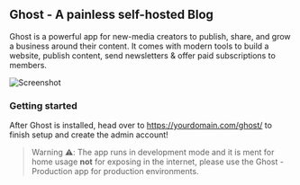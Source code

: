## Ghost - A painless self-hosted Blog

Ghost is a powerful app for new-media creators to publish, share, and grow a business around their content. It comes with modern tools to build a website, publish content, send newsletters & offer paid subscriptions to members.

![Screenshot](https://ghost.org/images/home/posts_hu3b21debb17401a2115316debd8fe8fa5_467056_2000x0_resize_q100_h2_box_3.webp)

### Getting started

After Ghost is installed, head over to https://yourdomain.com/ghost/ to finish setup and create the admin account!

> Warning ⚠️: The app runs in development mode and it is ment for home usage **not** for exposing in the internet, please use the Ghost - Production app for production environments.